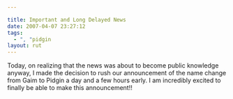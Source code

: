 ```yaml
---

title: Important and Long Delayed News
date: 2007-04-07 23:27:12
tags:
  - ", "pidgin
layout: rut
---
```


Today, on realizing that the news was about to become public knowledge anyway, I made the decision to rush our announcement of the name change from Gaim to Pidgin a day and a few hours early.  I am incredibly excited to finally be able to make this announcement!!

